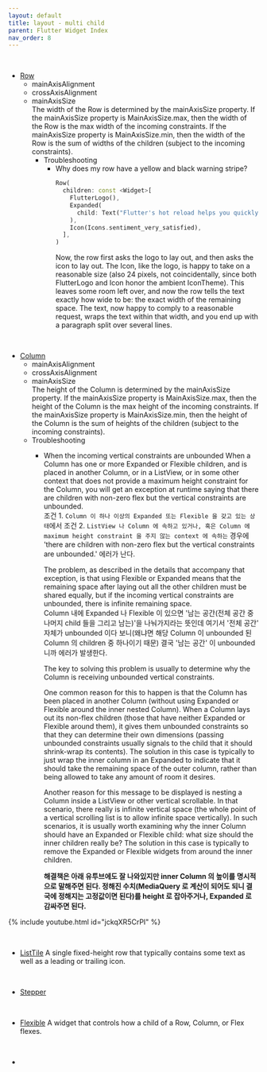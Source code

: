```yaml
---
layout: default
title: layout - multi child
parent: Flutter Widget Index
nav_order: 8
---
```


<br>

- [Row](https://api.flutter.dev/flutter/widgets/Row-class.html)
  - mainAxisAlignment
  - crossAxisAlignment
  - mainAxisSize<br>
    The width of the Row is determined by the mainAxisSize property. If the mainAxisSize property is MainAxisSize.max, then the width of the Row is the max width of the incoming constraints. If the mainAxisSize property is MainAxisSize.min, then the width of the Row is the sum of widths of the children (subject to the incoming constraints).
    - Troubleshooting
      - Why does my row have a yellow and black warning stripe?<br>
        ```dart
        Row(
          children: const <Widget>[
            FlutterLogo(),
            Expanded(
              child: Text("Flutter's hot reload helps you quickly and easily experiment, build UIs, add features, and fix bug faster. Experience sub-second reload times, without losing state, on emulators, simulators, and hardware for iOS and Android."),
            ),
            Icon(Icons.sentiment_very_satisfied),
          ],
        )
        ```      
        Now, the row first asks the logo to lay out, and then asks the icon to lay out. The Icon, like the logo, is happy to take on a reasonable size (also 24 pixels, not coincidentally, since both FlutterLogo and Icon honor the ambient IconTheme). This leaves some room left over, and now the row tells the text exactly how wide to be: the exact width of the remaining space. The text, now happy to comply to a reasonable request, wraps the text within that width, and you end up with a paragraph split over several lines.<br>

<br>

- [Column](https://api.flutter.dev/flutter/widgets/Column-class.html)
  - mainAxisAlignment
  - crossAxisAlignment
  - mainAxisSize<br>
    The height of the Column is determined by the mainAxisSize property. If the mainAxisSize property is MainAxisSize.max, then the height of the Column is the max height of the incoming constraints. If the mainAxisSize property is MainAxisSize.min, then the height of the Column is the sum of heights of the children (subject to the incoming constraints).
  - Troubleshooting
    - When the incoming vertical constraints are unbounded
      When a Column has one or more Expanded or Flexible children, and is placed in another Column, or in a ListView, or in some other context that does not provide a maximum height constraint for the Column, you will get an exception at runtime saying that there are children with non-zero flex but the vertical constraints are unbounded.<br>
      조건 1. `Column 이 하나 이상의 Expanded 또는 Flexible 을 갖고 있는 상태`에서 조건 2. `ListView 나 Column 에 속하고 있거나, 혹은 Column 에 maximum height constraint 을 주지 않는 context 에 속하는` 경우에 'there are children with non-zero flex but the vertical constraints are unbounded.' 에러가 난다.

      The problem, as described in the details that accompany that exception, is that using Flexible or Expanded means that the remaining space after laying out all the other children must be shared equally, but if the incoming vertical constraints are unbounded, there is infinite remaining space.<br>
      Column 내에 Expanded 나 Flexible 이 있으면 '남는 공간(전체 공간 중 나머지 child 들을 그리고 남는)'을 나눠가지라는 뜻인데 여기서 '전체 공간' 자체가 unbounded 이다 보니(왜냐면 해당 Column 이 unbounded 된 Column 의 children 중 하나이기 때문) 결국 '남는 공간' 이 unbounded 니까 에러가 발생한다.

      The key to solving this problem is usually to determine why the Column is receiving unbounded vertical constraints.

      One common reason for this to happen is that the Column has been placed in another Column (without using Expanded or Flexible around the inner nested Column). When a Column lays out its non-flex children (those that have neither Expanded or Flexible around them), it gives them unbounded constraints so that they can determine their own dimensions (passing unbounded constraints usually signals to the child that it should shrink-wrap its contents). The solution in this case is typically to just wrap the inner column in an Expanded to indicate that it should take the remaining space of the outer column, rather than being allowed to take any amount of room it desires.

      Another reason for this message to be displayed is nesting a Column inside a ListView or other vertical scrollable. In that scenario, there really is infinite vertical space (the whole point of a vertical scrolling list is to allow infinite space vertically). In such scenarios, it is usually worth examining why the inner Column should have an Expanded or Flexible child: what size should the inner children really be? The solution in this case is typically to remove the Expanded or Flexible widgets from around the inner children.

      <b>해결책은 아래 유투브에도 잘 나와있지만 inner Column 의 높이를 명시적으로 말해주면 된다. 정해진 수치(MediaQuery 로 계산이 되어도 되니 결국에 정해지는 고정값이면 된다)를 height 로 잡아주거나, Expanded 로 감싸주면 된다.</b>

{% include youtube.html id="jckqXR5CrPI" %}

<br>

- [ListTile](https://api.flutter.dev/flutter/material/ListTile-class.html)
  A single fixed-height row that typically contains some text as well as a leading or trailing icon.
  
<br>

- [Stepper](https://api.flutter.dev/flutter/material/Stepper-class.html)

<br>

- [Flexible](https://api.flutter.dev/flutter/widgets/Flexible-class.html)
  A widget that controls how a child of a Row, Column, or Flex flexes.
  
<br>

- []()